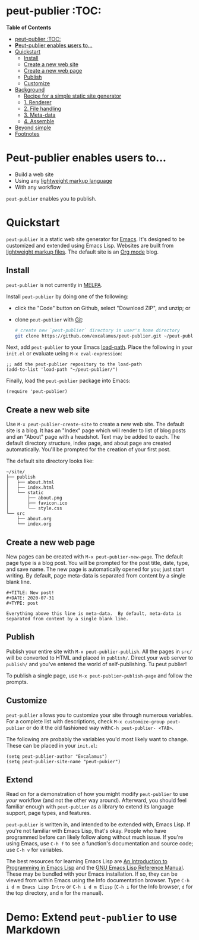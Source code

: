 # peut-publier                                                          :TOC:
<!-- markdown-toc start - Don't edit this section. Run M-x markdown-toc-refresh-toc -->
**Table of Contents**

- [peut-publier                                                          :TOC:](#peut-publier----------------------------------------------------------toc)
- [**P**eut-publier **e**nables **u**sers **t**o...](#peut-publier-enables-users-to)
- [Quickstart](#quickstart)
    - [Install](#install)
    - [Create a new web site](#create-a-new-web-site)
    - [Create a new web page](#create-a-new-web-page)
    - [Publish](#publish)
    - [Customize](#customize)
- [Background](#background)
    - [Recipe for a simple static site generator](#recipe-for-a-simple-static-site-generator)
    - [1. Renderer](#1-renderer)
    - [2. File handling](#2-file-handling)
    - [3. Meta-data](#3-meta-data)
    - [4. Assemble](#4-assemble)
- [Beyond simple](#beyond-simple)
- [Footnotes](#footnotes)

<!-- markdown-toc end -->

# **P**eut-publier **e**nables **u**sers **t**o...

* Build a web site
* Using any [lightweight markup language](https://en.m.wikipedia.org/wiki/Lightweight_markup_language)
* With any workflow

`peut-publier` enables you to publish.

# Quickstart

`peut-publier` is a static web site generator for [Emacs](https://www.gnu.org/software/emacs/).  It's
designed to be customized and extended using Emacs Lisp.  Websites are
built from [lightweight markup files](https://en.m.wikipedia.org/wiki/Lightweight_markup_language).  The default site is an [Org
mode](https://orgmode.org/) blog.

## Install

`peut-publier` is not currently in [MELPA](https://melpa.org/).

Install `peut-publier` by doing one of the following:

* click the "Code" button on Github, select "Download ZIP", and unzip;
  or
* clone `peut-publier` with [Git](http://git-scm.com):

  ```sh
  # create new `peut-publier` directory in user's home directory
  git clone https://github.com/excalamus/peut-publier.git ~/peut-publier
  ```

Next, add `peut-publier` to your Emacs [load-path](https://www.gnu.org/software/emacs/manual/html_node/elisp/Library-Search.html).  Place the
following in your `init.el` or evaluate ueing `M-x eval-expression`:

```emacs-lisp
;; add the peut-publier repository to the load-path
(add-to-list 'load-path "~/peut-publier/")
```

Finally, load the `peut-publier` package into Emacs:

```emacs-lisp
(require 'peut-publier)
```

## Create a new web site

Use `M-x peut-publier-create-site` to create a new web site.  The
default site is a blog.  It has an "Index" page which will render to
list of blog posts and an "About" page with a headshot.  Text may be
added to each.  The default directory structure, index page, and about
page are created automatically.  You'll be prompted for the creation
of your first post.

The default site directory looks like:

```
~/site/
├── publish
│   ├── about.html
│   ├── index.html
│   └── static
│       ├── about.png
│       ├── favicon.ico
│       └── style.css
└── src
    ├── about.org
    └── index.org
```

## Create a new web page

New pages can be created with `M-x peut-publier-new-page`.  The
default page type is a blog post.  You will be prompted for the post
title, date, type, and save name.  The new page is automatically
opened for you; just start writing.  By default, page meta-data is
separated from content by a single blank line.

```
#+TITLE: New post!
#+DATE: 2020-07-31
#+TYPE: post

Everything above this line is meta-data.  By default, meta-data is
separated from content by a single blank line.
```

## Publish

Publish your entire site with `M-x peut-publier-publish`.  All the
pages in `src/` will be converted to HTML and placed in `publish/`.
Direct your web server to `publish/` and you've entered the world of
self-publishing.  Tu peut publier!

To publish a single page, use `M-x peut-publier-publish-page` and
follow the prompts.

## Customize

`peut-publier` allows you to customize your site through numerous
variables.  For a complete list with descriptions, check `M-x
customize-group peut-publier` or do it the old fashioned way with`C-h
peut-publier- <TAB>`.

The following are probably the variables you'd most likely want to
change.  These can be placed in your `init.el`:

```emacs-lisp
(setq peut-publier-author "Excalamus")
(setq peut-publier-site-name "peut-pubier")
```

## Extend

Read on for a demonstration of how you might modify `peut-publier` to
use *your* workflow (and not the other way around).  Afterward, you
should feel familiar enough with `peut-publier` as a library to extend
its language support, page types, and features.

`peut-publier` is written in, and intended to be extended with, Emacs
Lisp.  If you're not familiar with Emacs Lisp, that's okay.  People
who have programmed before can likely follow along without much issue.
If you're using Emacs, use `C-h f` to see a function's documentation
and source code; use `C-h v` for variables.

The best resources for learning Emacs Lisp are [An Introduction to
Programming in Emacs Lisp](https://www.gnu.org/software/emacs/manual/eintr.html) and the [GNU Emacs Lisp Reference
Manual](https://www.gnu.org/software/emacs/manual/elisp.html).  These may be bundled with your Emacs installation.  If
so, they can be viewed from within Emacs using the Info documentation
browser.  Type `C-h i d m Emacs Lisp Intro` or `C-h i d m Elisp` (`C-h
i` for the Info browser, `d` for the top directory, and `m` for the
manual).

# Demo: Extend `peut-publier` to use Markdown
